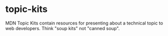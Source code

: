 # topic-kits
MDN Topic Kits contain resources for presenting about a technical topic to web developers. Think "soup kits" not "canned soup".
